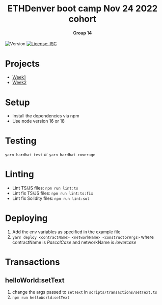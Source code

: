 <h1 align="center">ETHDenver boot camp Nov 24 2022 cohort</h1>
<h4 align="center">Group 14</h4>
<p>
  <img alt="Version" src="https://img.shields.io/badge/version-0.1.0-blue.svg?cacheSeconds=2592000" />
  <a href="#" target="_blank">
    <img alt="License: ISC" src="https://img.shields.io/badge/License-ISC-yellow.svg" />
  </a>
</p>

# Projects

- [Week1](GroupProjects/Week1.md) 
- [Week2](GroupProjects/Week2.md) 


# Setup
- Install the dependencies via npm
- Use node version 16 or 18

# Testing

`yarn hardhat test` or `yarn hardhat coverage`

# Linting
- Lint TS/JS files: `npm run lint:ts`
- Lint fix TS/JS files: `npm run lint:ts:fix`
- Lint fix Solidity files: `npm run lint:sol`

# Deploying

1. Add the env variables as specified in the example file
2. `yarn deploy <contractName> <networkName> <constructorArgs>` where contractName is _PascalCase_ and networkName is _lowercase_

# Transactions

## helloWorld:setText
1. change the args passed to `setText` in `scripts/transactions/setText.ts`
2. `npm run helloWorld:setText`

